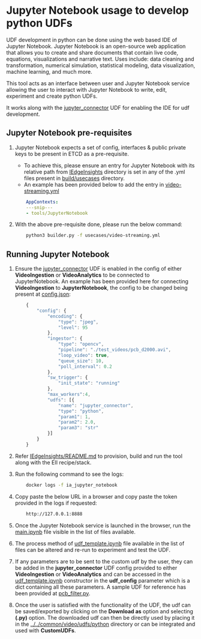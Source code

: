 # Jupyter Notebook usage to develop python UDFs

UDF development in python can be done using the web based IDE of Jupyter Notebook.
Jupyter Notebook is an open-source web application that allows you to create and share documents that contain live code, equations, visualizations and narrative text. Uses include: data cleaning and transformation, numerical simulation, statistical modeling, data visualization, machine learning, and much more.

This tool acts as an interface between user and Jupyter Notebook service allowing the user to interact with Jupyter Notebook to write, edit, experiment and create python UDFs.

It works along with the [jupyter_connector](../../common/video/udfs/python/jupyter_connector.py) UDF for enabling the IDE for udf development.

## Jupyter Notebook pre-requisites

1. Jupyter Notebook expects a set of config, interfaces & public private keys to be present in ETCD as a pre-requisite.
    * To achieve this, please ensure an entry for Jupyter Notebook with its relative path from [IEdgeInsights](../../) directory is set in any of the .yml files present in [build/usecases](../../build/usecases) directory.
    * An example has been provided below to add the entry in [video-streaming.yml](../../build/usecases/video-streaming.yml)
    ```yml
        AppContexts:
        ---snip---
        - tools/JupyterNotebook
    ```

2. With the above pre-requisite done, please run the below command:
    ```sh
        python3 builder.py -f usecases/video-streaming.yml
    ```

## Running Jupyter Notebook

1. Ensure the [jupyter_connector](../../common/video/udfs/python/jupyter_connector.py) UDF is enabled in the config of either **VideoIngestion** or **VideoAnalytics** to be connected to JupyterNotebook. An example has been provided here for connecting **VideoIngestion** to **JupyterNotebook**, the config to be changed being present at [config.json](../../VideoIngestion/config.json):
    ```javascript
        {
            "config": {
                "encoding": {
                    "type": "jpeg",
                    "level": 95
                },
                "ingestor": {
                    "type": "opencv",
                    "pipeline": "./test_videos/pcb_d2000.avi",
                    "loop_video": true,
                    "queue_size": 10,
                    "poll_interval": 0.2
                },
                "sw_trigger": {
                    "init_state": "running"
                },
                "max_workers":4,
                "udfs": [{
                    "name": "jupyter_connector",
                    "type": "python",
                    "param1": 1,
                    "param2": 2.0,
                    "param3": "str"
                }]
            }
        }
    ```

2. Refer [IEdgeInsights/README.md](../../README.md) to provision, build and run the tool along with the EII recipe/stack.

3. Run the following command to see the logs:

    ```sh
        docker logs -f ia_jupyter_notebook
    ```

4. Copy paste the below URL in a browser and copy paste the token provided in the logs if requested:

    ```sh
        http://127.0.0.1:8888
    ```

5. Once the Jupyter Notebook service is launched in the browser, run the [main.ipynb](main.ipynb) file visible in the list of files available.

6. The process method of [udf_template.ipynb](udf_template.ipynb) file available in the list of files can be altered and re-run to experiment and test the UDF.

7. If any parameters are to be sent to the custom udf by the user, they can be added in the **jupyter_connector** UDF config provided to either **VideoIngestion** or **VideoAnalytics** and can be accessed in the [udf_template.ipynb](udf_template.ipynb) constructor in the **udf_config** parameter which is a dict containing all these parameters. A sample UDF for reference has been provided at [pcb_filter.py](../../common/video/udfs/python/pcb/pcb_filter.py).

8. Once the user is satisfied with the functionality of the UDF, the udf can be saved/exported by clicking on the **Download as** option and selecting **(.py)** option. The downloaded udf can then be directly used by placing it in the [../../common/video/udfs/python](../../common/video/udfs/python) directory or can be integrated and used with **CustomUDFs**.
